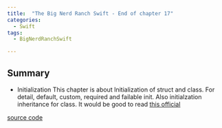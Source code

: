 ```yaml
---
title:  "The Big Nerd Ranch Swift - End of chapter 17"
categories: 
  - Swift
tags:
  - BigNerdRanchSwift

---
```

## Summary
- Initialization
 This chapter is about Initialization of struct and class. For detail, default, custom, required and failable init. Also initialzation inheritance for class.
 It would be good to read [this official](https://docs.swift.org/swift-book/LanguageGuide/Initialization.html)

  
[source code](https://github.com/HaeSeongPark/BNRSwift/tree/master/17MonsterTown)